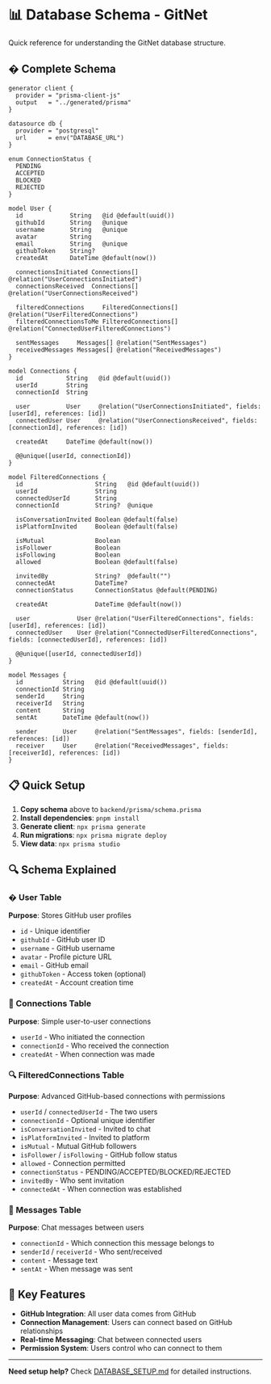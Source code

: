 # 📊 Database Schema - GitNet

Quick reference for understanding the GitNet database structure.

## �️ Complete Schema

```prisma
generator client {
  provider = "prisma-client-js"
  output   = "../generated/prisma"
}

datasource db {
  provider = "postgresql"
  url      = env("DATABASE_URL")
}

enum ConnectionStatus {
  PENDING
  ACCEPTED
  BLOCKED
  REJECTED
}

model User {
  id             String   @id @default(uuid())
  githubId       String   @unique
  username       String   @unique
  avatar         String
  email          String   @unique
  githubToken    String?
  createdAt      DateTime @default(now())

  connectionsInitiated Connections[] @relation("UserConnectionsInitiated")
  connectionsReceived  Connections[] @relation("UserConnectionsReceived")

  filteredConnections     FilteredConnections[] @relation("UserFilteredConnections")
  filteredConnectionsToMe FilteredConnections[] @relation("ConnectedUserFilteredConnections")

  sentMessages     Messages[] @relation("SentMessages")
  receivedMessages Messages[] @relation("ReceivedMessages")
}

model Connections {
  id            String   @id @default(uuid())
  userId        String
  connectionId  String

  user          User     @relation("UserConnectionsInitiated", fields: [userId], references: [id])
  connectedUser User     @relation("UserConnectionsReceived", fields: [connectionId], references: [id])

  createdAt     DateTime @default(now())

  @@unique([userId, connectionId])
}

model FilteredConnections {
  id                    String   @id @default(uuid())
  userId                String
  connectedUserId       String  
  connectionId          String?  @unique

  isConversationInvited Boolean @default(false)
  isPlatformInvited     Boolean @default(false)

  isMutual              Boolean
  isFollower            Boolean
  isFollowing           Boolean
  allowed               Boolean @default(false)

  invitedBy             String?  @default("")
  connectedAt           DateTime?
  connectionStatus      ConnectionStatus @default(PENDING)

  createdAt             DateTime @default(now())

  user             User @relation("UserFilteredConnections", fields: [userId], references: [id])
  connectedUser    User @relation("ConnectedUserFilteredConnections", fields: [connectedUserId], references: [id])

  @@unique([userId, connectedUserId])
}

model Messages {
  id           String   @id @default(uuid())
  connectionId String
  senderId     String
  receiverId   String
  content      String
  sentAt       DateTime @default(now())

  sender       User     @relation("SentMessages", fields: [senderId], references: [id])
  receiver     User     @relation("ReceivedMessages", fields: [receiverId], references: [id])
}
```

## 📋 Quick Setup

1. **Copy schema** above to `backend/prisma/schema.prisma`
2. **Install dependencies**: `pnpm install`
3. **Generate client**: `npx prisma generate`
4. **Run migrations**: `npx prisma migrate deploy`
5. **View data**: `npx prisma studio`

## 🔍 Schema Explained

### � User Table
**Purpose**: Stores GitHub user profiles
- `id` - Unique identifier
- `githubId` - GitHub user ID
- `username` - GitHub username
- `avatar` - Profile picture URL
- `email` - GitHub email
- `githubToken` - Access token (optional)
- `createdAt` - Account creation time

### 🔗 Connections Table
**Purpose**: Simple user-to-user connections
- `userId` - Who initiated the connection
- `connectionId` - Who received the connection
- `createdAt` - When connection was made

### 🔍 FilteredConnections Table
**Purpose**: Advanced GitHub-based connections with permissions
- `userId` / `connectedUserId` - The two users
- `connectionId` - Optional unique identifier
- `isConversationInvited` - Invited to chat
- `isPlatformInvited` - Invited to platform
- `isMutual` - Mutual GitHub followers
- `isFollower` / `isFollowing` - GitHub follow status
- `allowed` - Connection permitted
- `connectionStatus` - PENDING/ACCEPTED/BLOCKED/REJECTED
- `invitedBy` - Who sent invitation
- `connectedAt` - When connection was established

### 💬 Messages Table
**Purpose**: Chat messages between users
- `connectionId` - Which connection this message belongs to
- `senderId` / `receiverId` - Who sent/received
- `content` - Message text
- `sentAt` - When message was sent

## 🎯 Key Features

- **GitHub Integration**: All user data comes from GitHub
- **Connection Management**: Users can connect based on GitHub relationships
- **Real-time Messaging**: Chat between connected users
- **Permission System**: Users control who can connect to them

---

**Need setup help?** Check [DATABASE_SETUP.md](DATABASE_SETUP.md) for detailed instructions.
